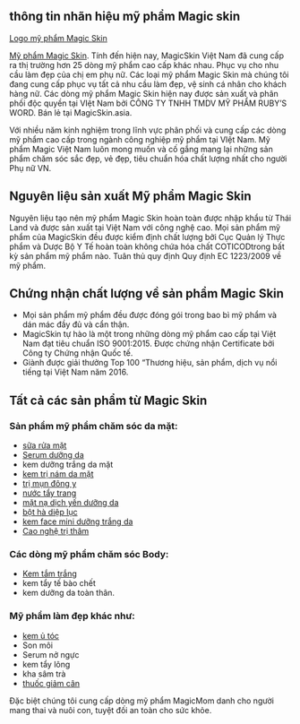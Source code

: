 ## thông tin nhãn hiệu mỹ phẩm Magic skin
[Logo mỹ phẩm Magic Skin](https://commons.wikimedia.org/wiki/File:Magic-skin-viet-nam-logo.jpg)

[Mỹ phẩm Magic Skin](https://magicskin.asia/). Tính đến hiện nay, MagicSkin Việt Nam đã cung cấp ra thị trường hơn 25 dòng mỹ phẩm cao cấp khác nhau. Phục vụ cho nhu cầu làm đẹp của chị em phụ nữ. Các loại mỹ phẩm Magic Skin mà chúng tôi đang cung cấp phục vụ tất cả nhu cầu làm đẹp, vệ sinh cá nhân cho khách hàng nữ. 
Các dòng mỹ phẩm Magic Skin hiện nay được sản xuất và phân phối độc quyền tại VIệt Nam bởi CÔNG TY TNHH TMDV MỸ PHẨM RUBY’S WORD. Bán lẻ tại MagicSkin.asia.

Với nhiều năm kinh nghiệm trong lĩnh vực phân phối và cung cấp các dòng mỹ phẩm cao cấp trong ngành công nghiệp mỹ phẩm tại VIệt Nam. Mỹ phẩm Magic Việt Nam luôn mong muốn và cố gắng mang lại những sản phẩm chăm sóc sắc đẹp, vẻ đẹp, tiêu chuẩn hóa chất lượng nhất cho người Phụ nữ VN.
## Nguyên liệu sản xuất Mỹ phẩm Magic Skin
Nguyên liệu tạo nên mỹ phẩm Magic Skin hoàn toàn được nhập khẩu từ Thái Land và được sản xuất tại Việt Nam với công nghệ cao.
Mọi sản phẩm mỹ phẩm của MagicSkin đều được kiểm định chất lượng bởi Cục Quản lý Thực phẩm và Dược Bộ Y Tế hoàn toàn không chứa hóa chất COTICODtrong bất kỳ sản phẩm mỹ phẩm nào. Tuân thủ quy định Quy định EC 1223/2009 về mỹ phẩm.

## Chứng nhận chất lượng về sản phẩm Magic Skin
- Mọi sản phẩm mỹ phẩm đều được đóng gói trong bao bì mỹ phẩm và dán mác đầy đủ và cẩn thận.
- MagicSkin tự hào là một trong những dòng mỹ phẩm cao cấp tại Việt Nam đạt tiêu chuẩn ISO 9001:2015. Được chứng nhận Certificate bởi Công ty Chứng nhận Quốc tế.
- Giành được giải thưởng Top 100 “Thương hiệu, sản phẩm, dịch vụ nổi tiếng tại Việt Nam năm 2016.

## Tất cả các sản phẩm từ Magic Skin
### Sản phẩm mỹ phẩm chăm sóc da mặt:
- [sữa rửa mặt](https://magicskin.asia/my-pham/sua-rua-mat)
- [Serum dưỡng da](https://magicskin.asia/my-pham/serum-te-bao-goc)
- kem dưỡng trắng da mặt 
- [kem trị nám da mặt](https://magicskin.asia/my-pham/kem-tri-nam)
- [trị mụn đông y](https://magicskin.asia/my-pham/bo-tri-mun-dong-y)
- [nước tẩy trang](https://magicskin.asia/my-pham/nuoc-hoa-hong)
- [mặt nạ dịch yến dưỡng da](https://magicskin.asia/my-pham/mat-na-trang-da)
- [bột hà diệp lục](https://magicskin.asia/my-pham/bot-ha-diep-luc)
- [kem face mini dưỡng trắng da](https://magicskin.asia/my-pham/kem-face-mini)
- [Cao nghệ trị thâm](https://magicskin.asia/my-pham/cao-nghe-tri-tham)

### Các dòng mỹ phẩm chăm sóc Body: 
- [Kem tắm trắng](https://magicskin.asia/my-pham/tam-trang-toan-than)
- kem tẩy tế bào chết 
- kem dưỡng da toàn thân.

### Mỹ phẩm làm đẹp khác như: 
- [kem ủ tóc](https://magicskin.asia/my-pham/tinh-chat-u-toc)
- Son môi
- Serum nở ngực
- kem tẩy lông
- kha sâm trà
- [thuốc giảm cân](https://magicskin.asia/my-pham/thuoc-giam-can)

Đặc biệt chúng tôi cung cấp dòng mỹ phẩm MagicMom danh cho người mang thai và nuôi con, tuyệt đối an toàn cho sức khỏe.
